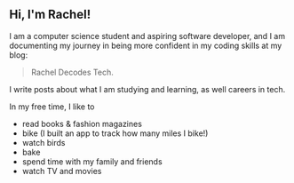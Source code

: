 ## Hi, I'm Rachel!

I am a computer science student and aspiring software developer, and I am documenting my journey in being more confident in my coding skills at my blog: 
>Rachel Decodes Tech. 

I write posts about what I am studying and learning, as well careers in tech. 

In my free time, I like to 
- read books & fashion magazines
- bike (I built an app to track how many miles I bike!)
- watch birds 
- bake
- spend time with my family and friends
- watch TV and movies


